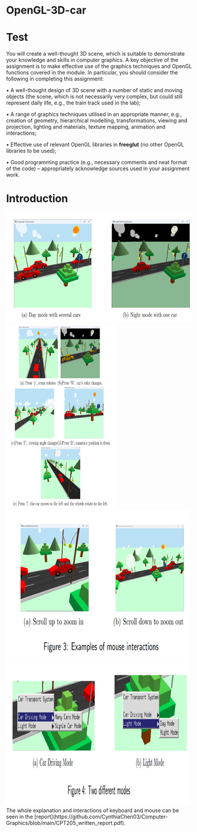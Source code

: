 # OpenGL-3D-car
Test
=====
You will create a well-thought 3D scene, which is suitable to demonstrate your knowledge and skills in computer graphics. A key objective of the assignment is to make effective use of the graphics techniques 
and OpenGL functions covered in the module. In particular, you should consider the following in completing this assignment:

• A well-thought design of 3D scene with a number of static and moving objects (the scene, which is not necessarily very complex, but could still represent daily life, e.g., the train track used in the lab);

• A range of graphics techniques utilised in an appropriate manner, e.g., creation of geometry, hierarchical modelling, transformations, viewing and projection, lighting and materials, texture 
mapping, animation and interactions;

• Effective use of relevant OpenGL libraries in **freeglut** (no other OpenGL libraries to be used);

• Good programming practice (e.g., necessary comments and neat format of the code) – appropriately acknowledge sources used in your assignment work.

Introduction
=====

<img src="rendering_figures/1.png" alt="Your Image" width="600" height="300">

<img src="rendering_figures/2.png" alt="Your Image" width="300" height="500">

<img src="rendering_figures/3.png" alt="Your Image" width="500" height="400">

<img src="rendering_figures/4.png" alt="Your Image" width="500" height="400">
The whole explanation and interactions of keyboard and mouse can be seen in the [report](https://github.com/CynthiaChen03/Computer-Graphics/blob/main/CPT205_written_report.pdf).
